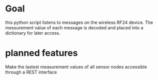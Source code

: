 # Goal
this python script listens to messages on the wireless RF24 device. The messurement value of each message is decoded and placed into a dictionary for later access.

# planned features
Make the lastest measurement values of all sensor nodes accessible through a REST interface
